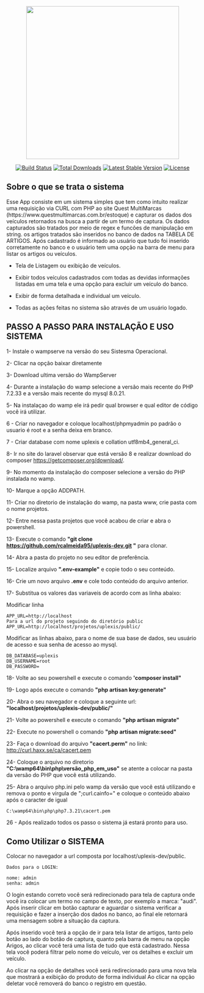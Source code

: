 <p align="center"><a href="https://laravel.com" target="_blank"><img src="https://raw.githubusercontent.com/laravel/art/master/logo-lockup/5%20SVG/2%20CMYK/1%20Full%20Color/laravel-logolockup-cmyk-red.svg" width="400"></a></p>

<p align="center">
<a href="https://travis-ci.org/laravel/framework"><img src="https://travis-ci.org/laravel/framework.svg" alt="Build Status"></a>
<a href="https://packagist.org/packages/laravel/framework"><img src="https://img.shields.io/packagist/dt/laravel/framework" alt="Total Downloads"></a>
<a href="https://packagist.org/packages/laravel/framework"><img src="https://img.shields.io/packagist/v/laravel/framework" alt="Latest Stable Version"></a>
<a href="https://packagist.org/packages/laravel/framework"><img src="https://img.shields.io/packagist/l/laravel/framework" alt="License"></a>
</p>

## Sobre o que se trata o sistema

<p style="text-align=justify">Esse App consiste em um sistema simples que tem como intuito  realizar uma requisição via CURL com PHP ao site
Quest MultiMarcas (https://www.questmultimarcas.com.br/estoque) e capturar os dados dos veículos retornados na busca  a partir de um termo de captura.
Os dados capturados são tratados por meio de regex e funcões de manipulação em string. os artigos tratados são inseridos no banco de dados na TABELA DE ARTIGOS.
Após cadastrado é informado ao usuário que tudo foi inserido corretamente no banco e o usuário tem uma opção na barra de menu para listar os artigos ou veículos.</p>

- Tela de Listagem ou exibição de veículos.
- Exibir todos veículos cadastrados com todas as devidas informações listadas em uma tela e uma opção para excluir um veículo do banco.

- Exibir de forma detalhada e individual um veículo.
- Todas as ações feitas no sistema são através de um usuário logado.


## PASSO A PASSO PARA INSTALAÇÃO E USO SISTEMA


1- Instale o wampserve na versão do seu Sistesma Operacional.

2- Clicar na opção baixar diretamente

3- Download ultima versão do WampServer

4- Durante a instalação do wamp selecione a versão mais recente do PHP 7.2.33 e a versão mais recente do mysql 8.0.21.

5- Na instalaçao do wamp ele irá pedir qual browser e qual editor de código você irá utilizar.

6 - Criar no navegador e coloque localhost/phpmyadmin po padrão o usuario é root e a senha deixa em branco.

7 - Criar database com  nome uplexis e collation utf8mb4_general_ci.

8- Ir no site do laravel observar que está versão 8 e realizar download do composer https://getcomposer.org/download/.

9- No momento da instalação do composer selecione a versão do PHP instalada no wamp.

10- Marque a opção ADDPATH.


11- Criar no diretorio de instalação do wamp, na pasta www, crie pasta com o nome  projetos.

12- Entre nessa pasta projetos que você acabou de criar  e abra o powershell.

13- Execute o comando  <b>"git clone https://github.com/rcalmeida95/uplexis-dev.git "</b> para  clonar.

14- Abra a pasta do projeto no seu editor de preferência.

15- Localize  arquivo <b>".env-example"</b> e copie todo o seu conteúdo.

16- Crie um novo arquivo <b>.env</b> e cole todo conteúdo do arquivo anterior.

17- Substitua os valores das variaveis de acordo com as linha abaixo:

Modificar linha

	APP_URL=http://localhost
	Para a url do projeto seguindo do diretório public
	APP_URL=http://localhost/projetos/uplexis/public/

Modificar as linhas abaixo, para o nome de sua base de dados, seu usuário de acesso e sua senha de acesso ao mysql.
	
	DB_DATABASE=uplexis
	DB_USERNAME=root
	DB_PASSWORD=




18- Volte ao  seu powershell e execute o comando <b>'composer install"</b>

19- Logo após execute o comando <b>"php artisan key:generate"</b>

20- Abra o seu navegador e coloque a seguinte url: <b>"localhost/projetos/uplexis-dev/public/"</b>

21- Volte ao powershell e execute o comando <b>"php artisan migrate"</b>

22- Execute no powershell o comando <b>"php artisan migrate:seed"</b>

23- Faça o download do arquivo <b>"cacert.perm"</b> no link: http://curl.haxx.se/ca/cacert.pem

24- Coloque o arquivo no diretorio <b>"C:\wamp64\bin\php\versão_php_em_uso"</b> se atente a colocar na pasta da versão do PHP que você está utilizando.

25- Abra o arquivo php.ini pelo wamp da versão que você está utilizando e  remova o ponto e virgula de ";curl.cainfo="  e coloque o conteúdo abaixo após o  caracter de igual 

    C:\wamp64\bin\php\php7.3.21\cacert.pem

26 - Após realizado todos os passo o sistema já estará pronto para uso.

## Como Utilizar o SISTEMA


Colocar no navegador a url composta por localhost/uplexis-dev/public.


    Dados para o LOGIN:

    nome: admin
    senha: admin

O login estando correto você será redirecionado para tela de captura onde você ira colocar um termo no campo de texto, por exemplo a marca: "audi". Após inserir clicar em botão capturar e aguardar o sistema verificar a requisição e fazer a inserção dos dados no banco, ao final ele retornará uma mensagem sobre a situação da captura.


Após inserido você terá a opção de ir para tela listar de artigos, tanto pelo botão ao lado do botão de captura, quanto pela barra de  menu na opção Arigos, ao clicar você terá uma lista de tudo que está cadastrado. Nessa tela você poderá filtrar pelo nome do veículo, ver os detalhes e excluir um veículo.


Ao clicar na opção de detalhes você será redirecionado para uma nova tela que mostrará a exibição do produto de forma individual
Ao clicar na opção deletar você removerá do banco o registro em questão.


